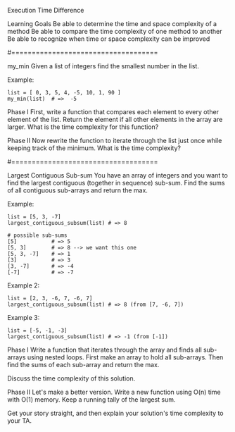 Execution Time Difference

Learning Goals
Be able to determine the time and space complexity of a method
Be able to compare the time complexity of one method to another
Be able to recognize when time or space complexity can be improved

#====================================

my_min
Given a list of integers find the smallest number in the list.

Example:

    list = [ 0, 3, 5, 4, -5, 10, 1, 90 ]
    my_min(list)  # =>  -5
Phase I
First, write a function that compares each element to every other element of the list. Return the element if all other elements in the array are larger.
What is the time complexity for this function?

Phase II
Now rewrite the function to iterate through the list just once while keeping track of the minimum. What is the time complexity?


#====================================

Largest Contiguous Sub-sum
You have an array of integers and you want to find the largest contiguous (together in sequence) sub-sum. Find the sums of all contiguous sub-arrays and return the max.

Example:

    list = [5, 3, -7]
    largest_contiguous_subsum(list) # => 8

    # possible sub-sums
    [5]           # => 5
    [5, 3]        # => 8 --> we want this one
    [5, 3, -7]    # => 1
    [3]           # => 3
    [3, -7]       # => -4
    [-7]          # => -7
Example 2:

    list = [2, 3, -6, 7, -6, 7]
    largest_contiguous_subsum(list) # => 8 (from [7, -6, 7])
Example 3:

    list = [-5, -1, -3]
    largest_contiguous_subsum(list) # => -1 (from [-1])
Phase I
Write a function that iterates through the array and finds all sub-arrays using nested loops. First make an array to hold all sub-arrays. Then find the sums of each sub-array and return the max.

Discuss the time complexity of this solution.

Phase II
Let's make a better version. Write a new function using O(n) time with O(1) memory. Keep a running tally of the largest sum.

Get your story straight, and then explain your solution's time complexity to your TA.

